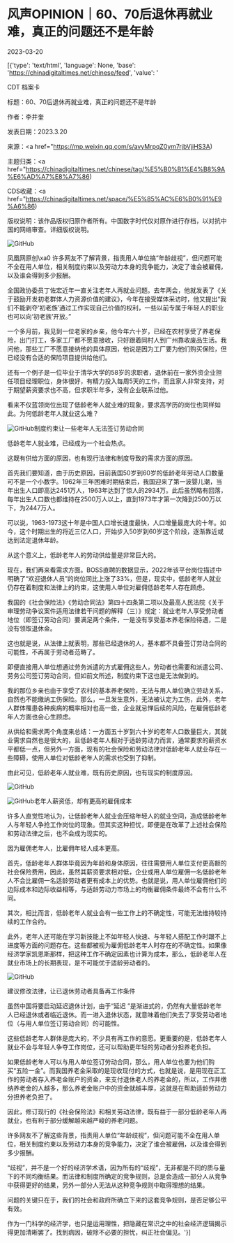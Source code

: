 # 风声OPINION｜60、70后退休再就业难，真正的问题还不是年龄

2023-03-20

[{'type': 'text/html', 'language': None, 'base': 'https://chinadigitaltimes.net/chinese/feed', 'value': '

CDT 档案卡

标题：60、70后退休再就业难，真正的问题还不是年龄

作者：李井奎

发表日期：2023.3.20

来源：<a href="https://mp.weixin.qq.com/s/avyMrpqZ0ym7rjbVjiHS3A)

主题归类：<a href="https://chinadigitaltimes.net/chinese/tag/%E5%B0%B1%E4%B8%9A%E6%AD%A7%E8%A7%86)

CDS收藏：<a href="https://chinadigitaltimes.net/space/%E5%85%AC%E6%B0%91%E9%A6%86)

版权说明：该作品版权归原作者所有。中国数字时代仅对原作进行存档，以对抗中国的网络审查。详细版权说明。





![GitHub](https://chinadigitaltimes.net/chinese/files/2023/03/post-694045-64186f7a2d7a2.)

凤凰网原创\xa0 许多网友不了解背景，指责用人单位搞“年龄歧视”，但问题可能不全在用人单位，相关制度约束以及劳动力本身的竞争能力，决定了谁会被雇佣，以及谁会得到多少报酬。

全国政协委员丁佐宏近年一直关注老年人再就业问题。去年两会，他就发表了《关于鼓励开发初老群体人力资源价值的建议》，今年在接受媒体采访时，他又提出“我们不能剥夺‘初老族’通过工作实现自己价值的权利，一些以前专属于年轻人的职业也可以向‘初老族’开放。”

一个多月前，我见到一位老家的乡亲，他今年六十岁，已经在农村享受了养老保险，出门打工，多家工厂都不愿意接收，只好跟着同村人到广州靠收废品生活。我问他，那些工厂不愿意接纳他的具体原因，他说是因为工厂要为他们购买保险，但已经没有合适的保险项目提供给他们。

还有一个例子是一位毕业于清华大学的58岁的求职者，退休前在一家外资企业担任项目经理职位，身体很好，有精力投入每周5天的工作，而且家人非常支持，对于期望薪资要求也不高，但求职半年多，没有企业联系过他。

看来不仅蓝领岗位出现了低龄老年人就业难的现象，要求高学历的岗位也同样如此。为何低龄老年人就业这么难？

![GitHub](https://chinadigitaltimes.net/chinese/files/2023/03/post-694045-64186f7b7c502.png)制度约束让一些老年人无法签订劳动合同

低龄老年人就业难，已经成为一个社会热点。

这既有供给方面的原因，也有现行法律和制度导致的需求方面的原因。

首先我们要知道，由于历史原因，目前我国50岁到60岁的低龄老年劳动人口数量可不是一个小数字。1962年三年困难时期结束后，我国迎来了第一波婴儿潮，当年出生人口即高达2451万人，1963年达到了惊人的2934万。此后虽然略有回落，每年出生人口数也都维持在2500万人以上，直到1973年才第一次降到2500万以下，为2447万人。

可以说，1963-1973这十年是中国人口增长速度最快，人口增量最庞大的十年。如今，这个时期出生的将近三亿人口，开始步入50岁到60岁这个阶段，逐渐靠近或达到法定退休年龄。

从这个意义上，低龄老年人的劳动供给量是非常巨大的。

现在，我们再来看需求方面。BOSS直聘的数据显示，2022年该平台岗位描述中明确了“欢迎退休人员”的岗位同比上涨了33%，但是，现实中，低龄老年人就业仍存在着制度和法律上的约束，这使用人单位对雇佣低龄老年人存在顾虑。

我国的《社会保险法》《劳动合同法》第四十四条第二项以及最高人民法院《关于审理劳动争议案件适用法律若干问题的解释（三）》规定：就业老年人享受劳动者地位（即签订劳动合同）要满足两个条件，一是没有享受基本养老保险待遇，二是没有领取退休金。

这也就是说，从法律上就表明，那些已经退休的人，基本都不具备签订劳动合同的可能性，不再属于劳动者范畴了。

即便直接用人单位想通过劳务派遣的方式雇佣这些人，劳动者也需要和派遣公司、劳务公司签订劳动合同，但如前文所述，制度约束下这也是无法做到的。

我的那位乡亲也由于享受了农村的基本养老保险，无法与用人单位确立劳动关系，自然也不能缴纳工伤保险。那么，一旦发生意外，无法被认定为工伤，此外，老年人群体罹患各种疾病的概率相对也高一些，企业就忌惮后续的风险，在雇佣低龄老年人方面也会心生顾虑。

从供给和需求两个角度来总结：一方面五十岁到六十岁的老年人口数量巨大，其就业需求自然也是很大的，且低龄老年人相对于适龄劳动力而言，通常要求的薪资水平都低一点，但另外一方面，现有的社会保险和劳动法律对低龄老年人就业存在一些障碍，使用人单位对低龄老年人的需求也受到了抑制。

由此可见，低龄老年人就业难，既有历史原因，也有现实的制度原因。

![GitHub](https://chinadigitaltimes.net/chinese/files/2023/03/post-694045-64186f7cc80ae.)

![GitHub](https://chinadigitaltimes.net/chinese/files/2023/03/post-694045-64186f7e1c2c2.png)老年人薪资低，却有更高的雇佣成本

许多人直觉性地认为，让低龄老年人就业会压缩年轻人的就业空间，造成低龄老年人与年轻人争抢工作岗位的现象。但其实这种担忧，即便是在改革了上述社会保险和劳动法律之后，也不会成为现实的。

因为雇佣老年人，比雇佣年轻人成本更高。

首先，低龄老年人群体毕竟因为年龄和身体原因，往往需要用人单位支付更高额的社会保险费用，因此，虽然其薪资要求相对低，企业或用人单位雇佣一名低龄老年人不会比雇佣一名适龄劳动者更有成本上的优势。也就是说，用人单位雇佣他们的边际成本和边际收益相等，与适龄劳动力市场上的均衡雇佣条件最终不会有什么不同。

其次，相比而言，低龄老年人就业会有一些工作上的不确定性，可能无法维持较持续的工作合约。

此外，老年人还可能在学习新技能上不如年轻人快速、与年轻人搭配工作时跟不上进度等方面的问题存在。这些都被视为雇佣低龄老年人时存在的不确定性。如果像经济学家凯恩斯那样，把这种工作不确定因素也计算为成本，那么，低龄老年人在就业市场上的长期表现，是不可能优于适龄劳动者的。

![GitHub](https://chinadigitaltimes.net/chinese/files/2023/03/post-694045-64186f7f69afa.png)

建议修改法律，让已退休劳动者具备再工作条件

虽然中国将要启动延迟退休计划，由于“延迟 ”是渐进式的，仍然有大量低龄老年人已经退休或者临近退休。而一进入退休状态，就意味着他们失去了享受劳动者地位（与用人单位签订劳动合同）的可能性。

这些低龄老年人群体是庞大的，不少具有再工作的意愿。更重要的是，低龄老年人就业不会与年轻人争夺工作岗位，还可以帮助更年轻的劳动者分担养老负担。

如果低龄老年人可以与用人单位签订劳动合同，那么，用人单位也要为他们购买“五险一金”。而我国养老金采取的是现收现付的方式，也就是说，是用现在正工作的劳动者存入养老金账户的资金，来支付退休老人的养老金的，所以，工作并缴纳养老金的人越多，那么养老金账户中的资金就越丰厚，这就是在帮助适龄劳动力分担养老负担了。

因此，修订现行的《社会保险法》和相关劳动法律，既有益于一部分低龄老年人再就业，也有利于部分缓解越来越严峻的养老问题。

许多网友不了解这些背景，指责用人单位“年龄歧视”，但问题可能不全在用人单位，相关制度约束以及劳动力本身的竞争能力，决定了谁会被雇佣，以及谁会得到多少报酬。

“歧视”，并不是一个好的经济学术语，因为所有的“歧视”，无非都是不同的质与量下的不同均衡结果。而法律和制度所确定的竞争规则，总是会造成一部分人从竞争中获得更好的结果，另外一部分人无法从这种竞争规则中取得理想的结果。

问题的关键只在于，我们的社会和政府所确立下来的这套竞争规则，是否足够公平有效。

作为一门科学的经济学，也只是运用理性，把隐藏在常识之中的社会经济逻辑揭示得更加清晰罢了。找到病因，破除不必要的担忧，纠正社会偏见。'}]
